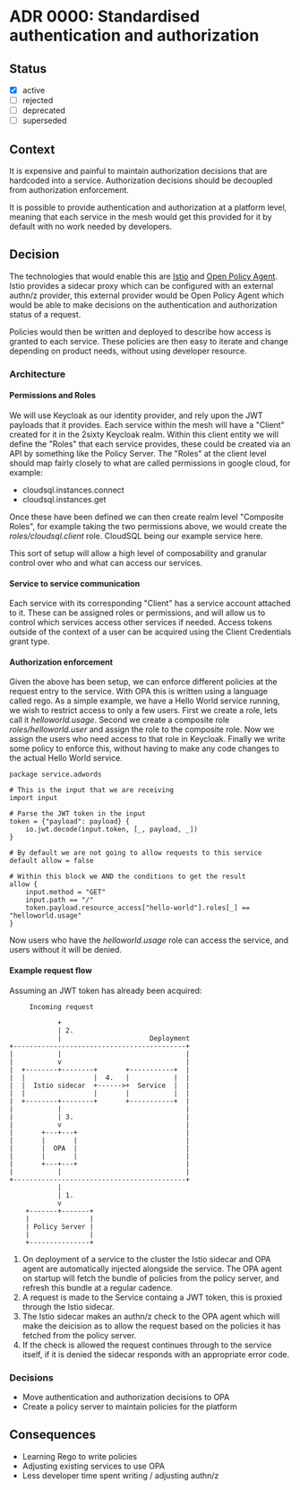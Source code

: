 # ADR 0000: Standardised authentication and authorization

## Status

- [x] active
- [ ] rejected
- [ ] deprecated
- [ ] superseded

## Context

It is expensive and painful to maintain authorization decisions that are hardcoded into a service. Authorization decisions should be
decoupled from authorization enforcement.

It is possible to provide authentication and authorization at a platform level, meaning that each service in the
mesh would get this provided for it by default with no work needed by developers.

## Decision

The technologies that would enable this are [Istio](https://istio.io) and [Open Policy Agent](https://www.openpolicyagent.org/).
Istio provides a sidecar proxy which can be configured with an external authn/z provider, this external provider would be
Open Policy Agent which would be able to make decisions on the authentication and authorization status of a request.

Policies would then be written and deployed to describe how access is granted to each service. These policies are then
easy to iterate and change depending on product needs, without using developer resource.

### Architecture

#### Permissions and Roles

We will use Keycloak as our identity provider, and rely upon the JWT payloads that it provides. Each service within the mesh will
have a "Client" created for it in the 2sixty Keycloak realm. Within this client entity we will define the "Roles" that each service
provides, these could be created via an API by something like the Policy Server. The "Roles" at the client level should map fairly
closely to what are called permissions in google cloud, for example:

- cloudsql.instances.connect
- cloudsql.instances.get

Once these have been defined we can then create realm level "Composite Roles", for example taking the two permissions above, we would create
the _roles/cloudsql.client_ role. CloudSQL being our example service here.

This sort of setup will allow a high level of composability and granular control over who and what can access our services.

#### Service to service communication

Each service with its corresponding "Client" has a service account attached to it. These can be assigned roles or permissions, and
will allow us to control which services access other services if needed. Access tokens outside of the context of a user can be acquired
using the Client Credentials grant type.

#### Authorization enforcement

Given the above has been setup, we can enforce different policies at the request entry to the service. With OPA this is written using a
language called rego. As a simple example, we have a Hello World service running, we wish to restrict access to only a few users. First we
create a role, lets call it _helloworld.usage_. Second we create a composite role _roles/helloworld.user_ and assign the role to the
composite role. Now we assign the users who need access to that role in Keycloak. Finally we write some policy to enforce this,
without having to make any code changes to the actual Hello World service.

```
package service.adwords

# This is the input that we are receiving
import input

# Parse the JWT token in the input
token = {"payload": payload} {
    io.jwt.decode(input.token, [_, payload, _])
}

# By default we are not going to allow requests to this service
default allow = false

# Within this block we AND the conditions to get the result
allow {
    input.method = "GET"
    input.path == "/"
    token.payload.resource_access["hello-world"].roles[_] == "helloworld.usage"
}
```

Now users who have the _helloworld.usage_ role can access the service, and users without it will be denied.

#### Example request flow

Assuming an JWT token has already been acquired:

```
     Incoming request

            +
            | 2.
            |                      Deployment
+-------------------------------------------+
|           |                               |
|           v                               |
|  +--------+--------+       +-----------+  |
|  |                 |  4.   |           |  |
|  |  Istio sidecar  +------>+  Service  |  |
|  |                 |       |           |  |
|  +--------+--------+       +-----------+  |
|           |                               |
|           | 3.                            |
|           v                               |
|       +---+---+                           |
|       |       |                           |
|       |  OPA  |                           |
|       |       |                           |
|       +---+---+                           |
|           |                               |
+-------------------------------------------+
            |
            | 1.
            v
    +-------+-------+
    |               |
    | Policy Server |
    |               |
    +---------------+
```

1. On deployment of a service to the cluster the Istio sidecar and OPA agent are automatically injected alongside the service. The OPA agent on startup will fetch the bundle of policies from the policy server, and refresh this bundle at a regular cadence.
2. A request is made to the Service containg a JWT token, this is proxied through the Istio sidecar.
3. The Istio sidecar makes an authn/z check to the OPA agent which will make the deicision as to allow the request based on the policies it has fetched from the policy server.
4. If the check is allowed the request continues through to the service itself, if it is denied the sidecar responds with an appropriate error code.

### Decisions

- Move authentication and authorization decisions to OPA
- Create a policy server to maintain policies for the platform

## Consequences

- Learning Rego to write policies
- Adjusting existing services to use OPA
- Less developer time spent writing / adjusting authn/z
